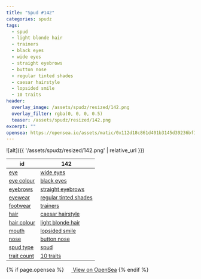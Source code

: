 ```yaml
---
title: "Spud #142"
categories: spudz
tags:
  - spud
  - light blonde hair
  - trainers
  - black eyes
  - wide eyes
  - straight eyebrows
  - button nose
  - regular tinted shades
  - caesar hairstyle
  - lopsided smile
  - 10 traits
header:
  overlay_image: /assets/spudz/resized/142.png
  overlay_filter: rgba(0, 0, 0, 0.5)
  teaser: /assets/spudz/resized/142.png
excerpt: ""
opensea: https://opensea.io/assets/matic/0x112d18c861d401b3145d39236bf149f01e18beed/142
---
```

![alt]({{ '/assets/spudz/resized/142.png' | relative_url }})

| id | 142 |
|-|-|
| <a href="/traits/eye/#trait-type">eye</a> | <a href="/traits/eye/wide-eyes/1/#trait">wide eyes</a> |
| <a href="/traits/eye-colour/#trait-type">eye colour</a> | <a href="/traits/eye-colour/black-eyes/1/#trait">black eyes</a> |
| <a href="/traits/eyebrows/#trait-type">eyebrows</a> | <a href="/traits/eyebrows/straight-eyebrows/1/#trait">straight eyebrows</a> |
| <a href="/traits/eyewear/#trait-type">eyewear</a> | <a href="/traits/eyewear/regular-tinted-shades/1/#trait">regular tinted shades</a> |
| <a href="/traits/footwear/#trait-type">footwear</a> | <a href="/traits/footwear/trainers/1/#trait">trainers</a> |
| <a href="/traits/hair/#trait-type">hair</a> | <a href="/traits/hair/caesar-hairstyle/1/#trait">caesar hairstyle</a> |
| <a href="/traits/hair-colour/#trait-type">hair colour</a> | <a href="/traits/hair-colour/light-blonde-hair/1/#trait">light blonde hair</a> |
| <a href="/traits/mouth/#trait-type">mouth</a> | <a href="/traits/mouth/lopsided-smile/1/#trait">lopsided smile</a> |
| <a href="/traits/nose/#trait-type">nose</a> | <a href="/traits/nose/button-nose/1/#trait">button nose</a> |
| <a href="/traits/spud-type/#trait-type">spud type</a> | <a href="/traits/spud-type/spud/1/#trait">spud</a> |
| <a href="/traits/trait-count/#trait-type">trait count</a> | <a href="/traits/trait-count/10-traits/1/#trait">10 traits</a> |

{% if page.opensea %}
<a href="{{page.opensea}}" class="btn btn--info" onclick="window.open(this.href, '_blank'); return false;"><img src="/assets/images/opensea.svg" width="16px"><span>  View on OpenSea</span></a>
{% endif %}
